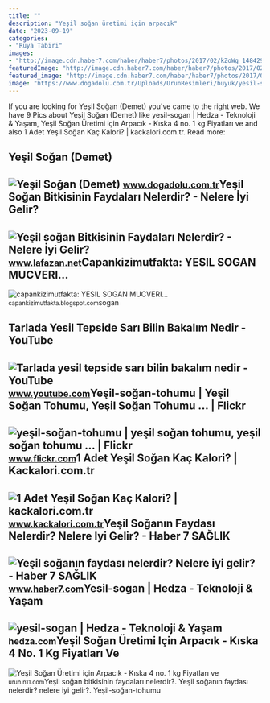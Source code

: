 ```yaml
---
title: ""
description: "Yeşil soğan üretimi için arpacık"
date: "2023-09-19"
categories:
- "Ruya Tabiri"
images:
- "http://image.cdn.haber7.com/haber/haber7/photos/2017/02/kZoWg_1484296263_6399.jpg"
featuredImage: "http://image.cdn.haber7.com/haber/haber7/photos/2017/02/kZoWg_1484296263_6399.jpg"
featured_image: "http://image.cdn.haber7.com/haber/haber7/photos/2017/02/kZoWg_1484296263_6399.jpg"
image: "https://www.dogadolu.com.tr/Uploads/UrunResimleri/buyuk/yesil-sogan-demet-c1-238.jpg"
---
```


If you are looking for Yeşil Soğan (Demet) you've came to the right web. We have 9 Pics about Yeşil Soğan (Demet) like yesil-sogan | Hedza - Teknoloji &amp; Yaşam, Yeşil Soğan Üretimi için Arpacık - Kıska 4 no. 1 kg Fiyatları ve and also 1 Adet Yeşil Soğan Kaç Kalori? | kackalori.com.tr. Read more:

Yeşil Soğan (Demet)
-------------------

 ![Yeşil Soğan (Demet)](https://www.dogadolu.com.tr/Uploads/UrunResimleri/buyuk/yesil-sogan-demet-c1-238.jpg) <small>www.dogadolu.com.tr</small>Yeşil Soğan Bitkisinin Faydaları Nelerdir? - Nelere İyi Gelir?
--------------------------------------------------------------

 ![Yeşil soğan Bitkisinin Faydaları Nelerdir? - Nelere İyi Gelir?](https://www.lafazan.net/wp-content/uploads/2020/02/yesil-sogan-bitkisinin-faydalari-nelerdir.jpg) <small>www.lafazan.net</small>Capankizimutfakta: YESIL SOGAN MUCVERI...
-----------------------------------------

 ![capankizimutfakta: YESIL SOGAN MUCVERI...](http://1.bp.blogspot.com/_g9kyPW7j_I4/SFpVc-2NrgI/AAAAAAAABOo/4CY737gbr_g/w1200-h630-p-k-no-nu/SOGAN+MUCVER.JPG) <small>capankizimutfakta.blogspot.com</small>sogan

Tarlada Yesil Tepside Sarı Bilin Bakalım Nedir - YouTube
--------------------------------------------------------

 ![Tarlada yesil tepside sarı bilin bakalım nedir - YouTube](https://i.ytimg.com/vi/fqB0C45sb5w/maxresdefault.jpg) <small>www.youtube.com</small>Yeşil-soğan-tohumu | Yeşil Soğan Tohumu, Yeşil Soğan Tohumu … | Flickr
----------------------------------------------------------------------

 ![yeşil-soğan-tohumu | yeşil soğan tohumu, yeşil soğan tohumu … | Flickr](https://live.staticflickr.com/7478/16324630855_cc9e322f69_z.jpg) <small>www.flickr.com</small>1 Adet Yeşil Soğan Kaç Kalori? | Kackalori.com.tr
-------------------------------------------------

 ![1 Adet Yeşil Soğan Kaç Kalori? | kackalori.com.tr](https://www.kackalori.com.tr/Uploads/Kaloriler/1-adet-yesil-sogan_82_2.jpg?width=300) <small>www.kackalori.com.tr</small>Yeşil Soğanın Faydası Nelerdir? Nelere Iyi Gelir? - Haber 7 SAĞLIK
------------------------------------------------------------------

 ![Yeşil soğanın faydası nelerdir? Nelere iyi gelir? - Haber 7 SAĞLIK](http://image.cdn.haber7.com/haber/haber7/photos/2017/02/kZoWg_1484296263_6399.jpg) <small>www.haber7.com</small>Yesil-sogan | Hedza - Teknoloji &amp; Yaşam
-------------------------------------------

 ![yesil-sogan | Hedza - Teknoloji & Yaşam](https://hedza.com/wp-content/uploads/2020/01/yesil-sogan.jpg) <small>hedza.com</small>Yeşil Soğan Üretimi Için Arpacık - Kıska 4 No. 1 Kg Fiyatları Ve
----------------------------------------------------------------

 ![Yeşil Soğan Üretimi için Arpacık - Kıska 4 no. 1 kg Fiyatları ve](https://n11scdn.akamaized.net/a1/450/ev-yasam/tohum/yesil-sogan-uretimi-icin-arpacik-kiska-4-no-1-kg__1118857262660975.jpg) <small>urun.n11.com</small>Yeşil soğan bitkisinin faydaları nelerdir?. Yeşil soğanın faydası nelerdir? nelere iyi gelir?. Yeşil-soğan-tohumu
